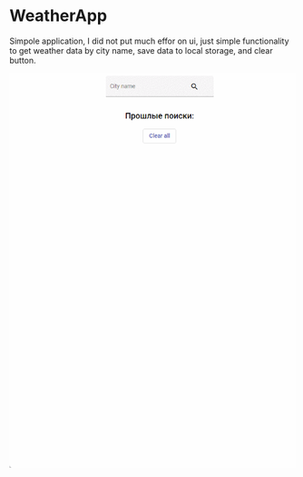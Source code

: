 # WeatherApp
Simpole application, I did not put much effor on ui, just simple functionality to get weather data by city name, save data to local storage, and clear button.

![](https://github.com/aliveairush/assets-for-other-repos/blob/main/weather-data.gif?raw=true)
